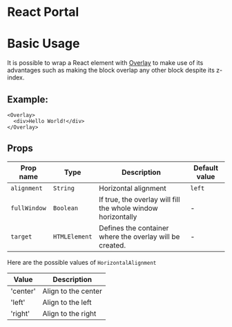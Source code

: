 # React Portal

# Basic Usage

It is possible to wrap a React element with [Overlay](https://github.com/vtex-apps/react-portal/blob/master/react/Overlay.tsx) to make use of its advantages such as making the block overlap any other block despite its z-index.

## Example:

```
<Overlay>
  <div>Hello World!</div>
</Overlay>
```

## Props

| Prop name    | Type          | Description                                                  | Default value |
| ------------ | ------------- | ------------------------------------------------------------ | ------------- |
| `alignment`  | `String`      | Horizontal alignment                                         | `left`        |
| `fullWindow` | `Boolean`     | If true, the overlay will fill the whole window horizontally | -             |
| `target`     | `HTMLElement` | Defines the container where the overlay will be created.     | -             |

Here are the possible values of `HorizontalAlignment`

| Value    | Description         |
| -------- | ------------------- |
| 'center' | Align to the center |
| 'left'   | Align to the left   |
| 'right'  | Align to the right  |
